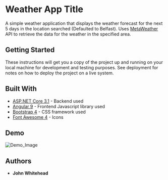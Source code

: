 # Weather App Title

A simple weather application that displays the weather forecast for the next 5 days in the location searched (Defaulted to Belfast). 
Uses [MetaWeather](https://www.metaweather.com/api/) API to retrieve the data for the weather in the specified area.

## Getting Started

These instructions will get you a copy of the project up and running on your local machine for development and testing purposes. See deployment for notes on how to deploy the project on a live system.


## Built With

* [ASP.NET Core 3.1](https://docs.microsoft.com/en-us/aspnet/core/?view=aspnetcore-3.1) - Backend used
* [Angular 9](http://angular.io/) - Frontend Javascript library used
* [Bootstrap 4](https://getbootstrap.com/) - CSS framework used
* [Font Awesome 4](https://fontawesome.com/) - Icons

## Demo

![Demo_Image](https://raw.githubusercontent.com/jj-whitehead/simple-weather-app/master/SimpleWeatherApp/demo_weather_app.png)


## Authors

* **John Whitehead** 

